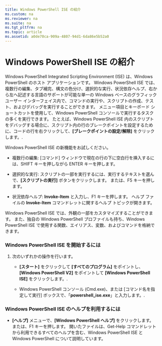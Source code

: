 ```yaml
---
title: Windows PowerShell ISE の紹介
ms.custom: na
ms.reviewer: na
ms.suite: na
ms.tgt_pltfrm: na
ms.topic: article
ms.assetid: a0de70ca-909a-4807-94d1-6da86e5b52a0
---
```

# Windows PowerShell ISE の紹介
Windows PowerShell Integrated Scripting Environment (ISE) は、Windows PowerShell のホスト アプリケーションです。 Windows PowerShell ISE では、複数行の編集、タブ補完、構文の色分け、選択的な実行、状況依存ヘルプ、右から左へ記述する言語のサポートが可能な単一の Windows ベースのグラフィック ユーザー インターフェイス内で、コマンドの実行や、スクリプトの作成、テスト、およびデバッグを実行することができます。
メニュー項目とキーボード ショートカットを使用して、Windows PowerShell コンソールで実行するタスクの多くを実行できます。  たとえば、Windows PowerShell ISE 内のスクリプトをデバッグする場合に、スクリプト内の行のブレークポイントを設定するために、コードの行を右クリックして、**[ブレークポイントの設定/解除]** をクリックします。.

Windows PowerShell ISE の新機能をお試しください。

-   複数行の編集: [コマンド] ウィンドウで現在の行の下に空白行を挿入するには、SHIFT キーを押しながら ENTER キーを押します。

-   選択的な実行: スクリプトの一部を実行するには、実行するテキストを選んで、**[スクリプトの実行]** ボタンをクリックします。 または、F5 キーを押します。

-   状況依存ヘルプ: **Invoke-Item** と入力し、F1 キーを押します。 ヘルプ ファイルの **Invoke-Item** コマンドレットに関するヘルプ トピックが開きます。

Windows PowerShell ISE では、外観の一部をカスタマイズすることができます。 また、独自の Windows PowerShell プロファイルも持ち、Windows PowerShell ISE で使用する関数、エイリアス、変数、およびコマンドを格納できます。

### Windows PowerShell ISE を開始するには

1.  次のいずれかの操作を行います。

    -   **[スタート]** をクリックして **[すべてのプログラム]** をポイントし、**[Windows PowerShell V2]** をポイントして **[Windows PowerShell ISE]** をクリックします。.

    -   Windows PowerShell コンソール (Cmd.exe)、または [コマンド名を指定して実行] ボックスで、「**powershell\_ise.exe**」と入力します。.

### Windows PowerShell ISE のヘルプを利用するには

-   **[ヘルプ]** メニューで、**[Windows PowerShell ヘルプ]** をクリックします。 または、F1 キーを押します。 開いたファイルは、Get-Help コマンドレットから利用できるすべてのヘルプを含む、Windows PowerShell ISE と Windows PowerShell について説明しています。



<!--HONumber=May16_HO2-->


